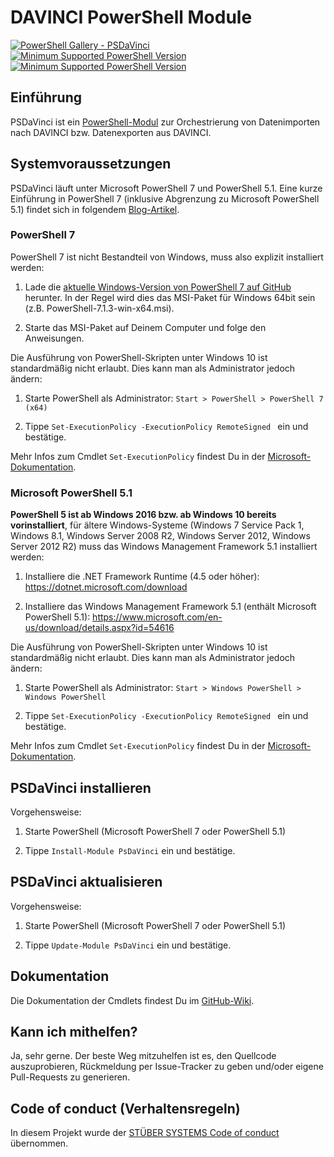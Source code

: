 # DAVINCI PowerShell Module

[![PowerShell Gallery - PSDaVinci](https://img.shields.io/badge/PowerShell%20Gallery-PsEnbrea-blue.svg)](https://www.powershellgallery.com/packages/PsDaVinci)
[![Minimum Supported PowerShell Version](https://img.shields.io/badge/PowerShell-7-blue.svg)](https://github.com/stuebersystems/psdavinci)
[![Minimum Supported PowerShell Version](https://img.shields.io/badge/PowerShell-5.1-blue.svg)](https://github.com/stuebersystems/psdavinci)

## Einführung

PSDaVinci ist ein [PowerShell-Modul](https://www.powershellgallery.com/packages/PsDaVinci) zur Orchestrierung von Datenimporten nach DAVINCI bzw. Datenexporten aus DAVINCI. 

## Systemvoraussetzungen

PSDaVinci läuft unter Microsoft PowerShell 7 und PowerShell 5.1. Eine kurze Einführung in PowerShell 7 (inklusive Abgrenzung zu Microsoft PowerShell 5.1) findet sich in folgendem [Blog-Artikel](https://blog.stueber.de/posts/powershell7-unter-windows-10/).

### PowerShell 7

PowerShell 7 ist nicht Bestandteil von Windows, muss also explizit installiert werden:

1. Lade die [aktuelle Windows-Version von PowerShell 7 auf GitHub](https://github.com/PowerShell/PowerShell/releases/latest) herunter. In der Regel wird dies das MSI-Paket für Windows 64bit sein (z.B. PowerShell-7.1.3-win-x64.msi).

2. Starte das MSI-Paket auf Deinem Computer und folge den Anweisungen.

Die Ausführung von PowerShell-Skripten unter Windows 10 ist standardmäßig nicht erlaubt. Dies kann man als Administrator jedoch ändern:

1. Starte PowerShell als Administrator: `Start > PowerShell > PowerShell 7 (x64)`

2. Tippe `Set-ExecutionPolicy -ExecutionPolicy RemoteSigned ` ein und bestätige.

Mehr Infos zum Cmdlet `Set-ExecutionPolicy` findest Du in der [Microsoft-Dokumentation](https://docs.microsoft.com/en-us/powershell/module/microsoft.powershell.security/set-executionpolicy?view=powershell-6).

### Microsoft PowerShell 5.1

**PowerShell 5 ist ab Windows 2016 bzw. ab Windows 10 bereits vorinstalliert**, für ältere Windows-Systeme (Windows 7 Service Pack 1, Windows 8.1, Windows Server 2008 R2, Windows Server 2012, Windows Server 2012 R2) muss das Windows Management Framework 5.1 installiert werden:

1. Installiere die .NET Framework Runtime (4.5 oder höher): https://dotnet.microsoft.com/download

2. Installiere das Windows Management Framework 5.1 (enthält Microsoft PowerShell 5.1): https://www.microsoft.com/en-us/download/details.aspx?id=54616

Die Ausführung von PowerShell-Skripten unter Windows 10 ist standardmäßig nicht erlaubt. Dies kann man als Administrator jedoch ändern:

1. Starte PowerShell als Administrator: `Start > Windows PowerShell > Windows PowerShell`

2. Tippe `Set-ExecutionPolicy -ExecutionPolicy RemoteSigned ` ein und bestätige.

Mehr Infos zum Cmdlet `Set-ExecutionPolicy` findest Du in der [Microsoft-Dokumentation](https://docs.microsoft.com/en-us/powershell/module/microsoft.powershell.security/set-executionpolicy?view=powershell-5.1).

## PSDaVinci installieren

Vorgehensweise:

1. Starte PowerShell (Microsoft PowerShell 7 oder PowerShell 5.1)

2. Tippe `Install-Module PsDaVinci` ein und bestätige.

## PSDaVinci aktualisieren

Vorgehensweise:

1. Starte PowerShell (Microsoft PowerShell 7 oder PowerShell 5.1)

2. Tippe `Update-Module PsDaVinci` ein und bestätige.

## Dokumentation

Die Dokumentation der Cmdlets findest Du im [GitHub-Wiki](https://github.com/stuebersystems/psdavinci/wiki).

## Kann ich mithelfen?

Ja, sehr gerne. Der beste Weg mitzuhelfen ist es, den Quellcode auszuprobieren, Rückmeldung per Issue-Tracker zu geben und/oder eigene Pull-Requests zu generieren. 

## Code of conduct (Verhaltensregeln)

In diesem Projekt wurde der [STÜBER SYSTEMS Code of conduct](https://www.stueber.de/code-of-conduct.php) übernommen.
